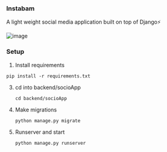 ### Instabam

A light weight social media application built on top of Django⚡️

![image](https://github.com/ikeasamoahansah/instabam/assets/66312028/11722633-fa5e-4075-aee9-c5f33cb33288)


### Setup

1. Install requirements
```
pip install -r requirements.txt
```

3. cd into backend/socioApp
   ```
   cd backend/socioApp
   ```

5. Make migrations
   ```
   python manage.py migrate
   ```

7. Runserver and start
   ```
   python manage.py runserver
   ```

   

